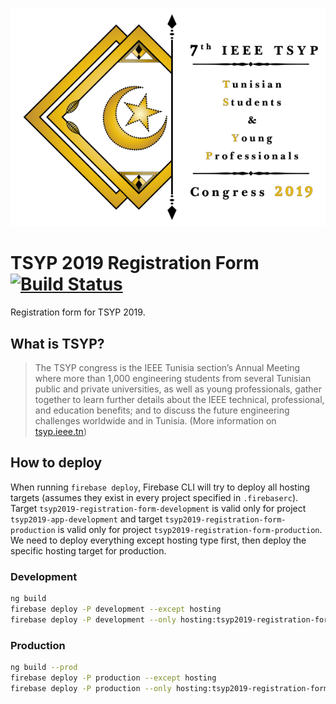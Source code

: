 ![TSYP 2019](src/assets/images/tsyp-black-logo.png?raw=true "TSYP 2019")

# TSYP 2019 Registration Form [![Build Status](https://travis-ci.com/tildehacker/tsyp2019-registration-form.svg?token=TYqdpiSGpP2eqYwQydmq&branch=develop)](https://travis-ci.com/tildehacker/tsyp2019-registration-form)

Registration form for TSYP 2019.

## What is TSYP?
> The TSYP congress is the IEEE Tunisia section’s Annual Meeting where more
> than 1,000 engineering students from several Tunisian public and private
> universities, as well as young professionals, gather together to learn
> further details about the IEEE technical, professional, and education
> benefits; and to discuss the future engineering challenges worldwide and
> in Tunisia. (More information on [tsyp.ieee.tn](https://tsyp.ieee.tn
> "tsyp.ieee.tn"))

## How to deploy
When running `firebase deploy`, Firebase CLI will try to deploy all hosting
targets (assumes they exist in every project specified in `.firebaserc`). Target
`tsyp2019-registration-form-development` is valid only for project
`tsyp2019-app-development` and target `tsyp2019-registration-form-production` is
valid only for project `tsyp2019-registration-form-production`. We need to
deploy everything except hosting type first, then deploy the specific hosting
target for production.
### Development
```bash
ng build
firebase deploy -P development --except hosting
firebase deploy -P development --only hosting:tsyp2019-registration-form-development
```
### Production
```bash
ng build --prod
firebase deploy -P production --except hosting
firebase deploy -P production --only hosting:tsyp2019-registration-form-production
```
